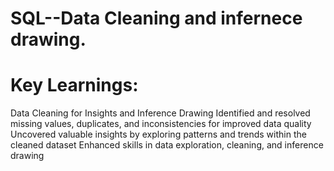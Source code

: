 # SQL--Data Cleaning and infernece drawing.
# Key Learnings:
Data Cleaning for Insights and Inference Drawing
Identified and resolved missing values, duplicates, and inconsistencies for improved data quality
Uncovered valuable insights by exploring patterns and trends within the cleaned dataset
Enhanced skills in data exploration, cleaning, and inference drawing

